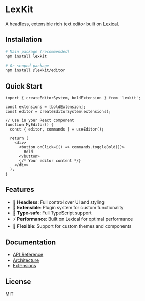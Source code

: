 # LexKit

A headless, extensible rich text editor built on [Lexical](https://lexical.dev).

## Installation

```bash
# Main package (recommended)
npm install lexkit

# Or scoped package
npm install @lexkit/editor
```

## Quick Start

```tsx
import { createEditorSystem, boldExtension } from 'lexkit';

const extensions = [boldExtension];
const editor = createEditorSystem(extensions);

// Use in your React component
function MyEditor() {
  const { editor, commands } = useEditor();

  return (
    <div>
      <button onClick={() => commands.toggleBold()}>
        Bold
      </button>
      {/* Your editor content */}
    </div>
  );
}
```

## Features

- 🚀 **Headless**: Full control over UI and styling
- 🔧 **Extensible**: Plugin system for custom functionality
- 📝 **Type-safe**: Full TypeScript support
- ⚡ **Performance**: Built on Lexical for optimal performance
- 🎨 **Flexible**: Support for custom themes and components

## Documentation

- [API Reference](./docs/api-reference.md)
- [Architecture](./docs/architecture.md)
- [Extensions](./docs/extensions.md)

## License

MIT
